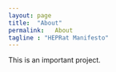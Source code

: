 ```yaml
---
layout: page
title:  "About"
permalink:   About
tagline : "HEPRat Manifesto"
---
```

This is an important project.
